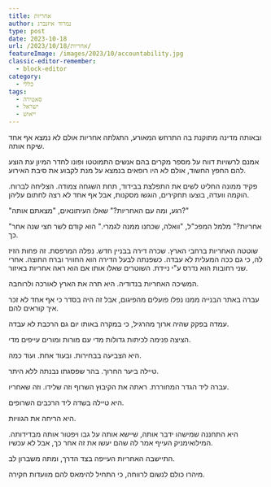 ```yaml
---
title: אחריות
author: נמרוד איזנברג
type: post
date: 2023-10-18
url: /2023/10/18/אחריות/
featureImage: /images/2023/10/accountability.jpg
classic-editor-remember:
  - block-editor
category:
  - כללי
tags:
  - סאטירה
  - ישראל
  - ייאוש
---
```

ובאותה מדינה מתוקנת בה התרחש המאורע, התגלתה אחריות אולם לא נמצא אף אחד שיקח אותה.

אמנם לרשויות דווח על מספר מקרים בהם אנשים התמוטטו ופונו לחדר המיון עת הוצע להם החפץ החשוד, אולם לא היו רופאים בנמצא על מנת לקבוע את סיבת האירוע.

פקיד ממונה החליט לשים את התפלצת בבידוד, תחת השגחה צמודה. הצליחה לברוח. הוקמה וועדה, בוצעו תחקירים, הוגשו מסקנות, אבל אף אחד לא רצה לחתום עליהן.

"רגע, ומה עם האחריות?" שאלו העיתונאים, "מצאתם אותה?"

"אחריות?" מלמל המפכ"ל, "וואלה, שכחנו ממנה לגמרי." הוא קודם לשר חצי שנה אחר כך.

שוטטה האחריות ברחבי הארץ. שכרה דירה בבניין חדש. נפלה המרפסת. זה פחות הזיז לה, כי גם ככה המעלית לא עבדה. כשפנתה לבעל הדירה הוא החוויר וברח החוצה. אחרי שני רחובות הוא נדרס ע"י ניידת. השוטרים שאלו אותו אם הוא ראה אחריות באיזור.

המשיכה האחריות בנדודיה. היא תרה את הארץ לאורכה ולרוחבה.

עברה באתר הבנייה ממנו נפלו פועלים מהפיגום, אבל זה היה בסדר כי אף אחד לא זכר איך קוראים להם.

עמדה בפקק שהיה ארוך מהרגיל, כי במקרה באותו יום גם הרכבת לא עבדה.

הציצה פנימה לכיתות גדולות מדי עם מורות ומורים עייפים מדי.

היא הצביעה בבחירות. ובעוד אחת. ועוד כמה.

טיילה ביער החרוך. בהר שפסגתו נבנתה ללא היתר.

עברה ליד הגדר המחוררת. ראתה את הקיבוץ השרוף וזה שלידו. וזה שאחריו.

היא טיילה בשדה ליד הרכבים השרופים.

היא הריחה את הגוויות.

היא התחננה שמישהו ידבר אותה, שיישא אותה על גבו ויפטור אותה מבדידותה. המילואימניק העייף אמר לה שהם יעשו את זה אחר כך, אבל לא עכשיו.

התיישבה האחריות העייפה בצד הדרך, ומתה משברון לב.

מיהרו כולם לנשום לרווחה, כי התחיל להימאס להם מוועדות חקירה.